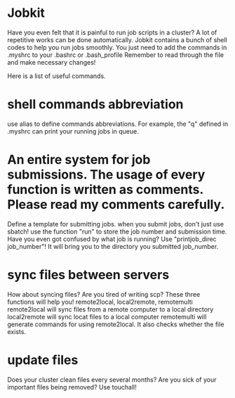 # Jobkit
Have you even felt that it is painful to run job scripts in a cluster? A lot of repetitive works can be done automatically. Jobkit contains a bunch of shell codes to help you run jobs smoothly. You just need to add the commands in .myshrc to your .bashrc or .bash_profile
Remember to read through the file and make necessary changes!

Here is a list of useful commands.

# shell commands abbreviation
use alias to define commands abbreviations. For example, the "q" defined in .myshrc can print your running jobs in queue.

# An entire system for job submissions. The usage of every function is written as comments. Please read my comments carefully.
Define a template for submitting jobs.
when you submit jobs, don't just use sbatch! use the function "run" to store the job number and submission time. 
Have you even got confused by what job is running? Use "printjob_direc job_number"! It will bring you to the directory you submitted job_number.

# sync files between servers
How about syncing files? Are you tired of writing scp? These three functions will help you! remote2local, local2remote, remotemulti
remote2local will sync files from a remote computer to a local directory
local2remote will sync locat files to a local computer
remotemulti will generate commands for using remote2local. It also checks whether the file exists.

# update files
Does your cluster clean files every several months? Are you sick of your important files being removed? Use touchall!
